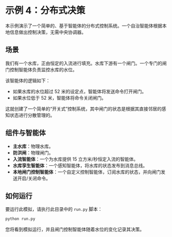 # 示例 4：分布式决策

本示例演示了一个简单的、基于智能体的分布式控制系统。一个自治智能体根据本地信息做出控制决策，无需中央协调器。

## 场景

我们有一个水库，正由恒定的入流进行填充。水库下游有一个闸门。一个专门的闸门控制智能体负责监控水库的水位。

该智能体的逻辑如下：
- 如果水库的水位超过 52 米的设定点，智能体将发送命令打开闸门。
- 如果水位低于 52 米，智能体将命令关闭闸门。

这就创建了一个简单的“开关式”控制系统，其中闸门的状态是根据其直接邻居的感知状态进行分散管理的。

## 组件与智能体

*   **主水库**：物理水库。
*   **防洪闸**：物理闸门。
*   **入流智能体**：一个为水库提供 15 立方米/秒恒定入流的智能体。
*   **水库孪生智能体**：一个感知智能体，将水库的状态发布到消息总线。
*   **本地闸门控制智能体**：一个自定义控制智能体，订阅水库的状态，并向闸门发送开启/关闭命令。

## 如何运行

要运行此模拟，请执行此目录中的 `run.py` 脚本：

```bash
python run.py
```
您将看到模拟运行，并且闸门控制智能体随着水位的变化记录其决策。
